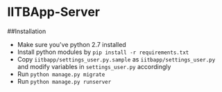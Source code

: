 # IITBApp-Server

##Installation 
* Make sure you've python 2.7 installed
* Install python modules by `pip install -r requirements.txt`
* Copy `iitbapp/settings_user.py.sample` as `iitbapp/settings_user.py` and modify variables in `settings_user.py` accordingly
* Run `python manage.py migrate`
* Run `python manage.py runserver`